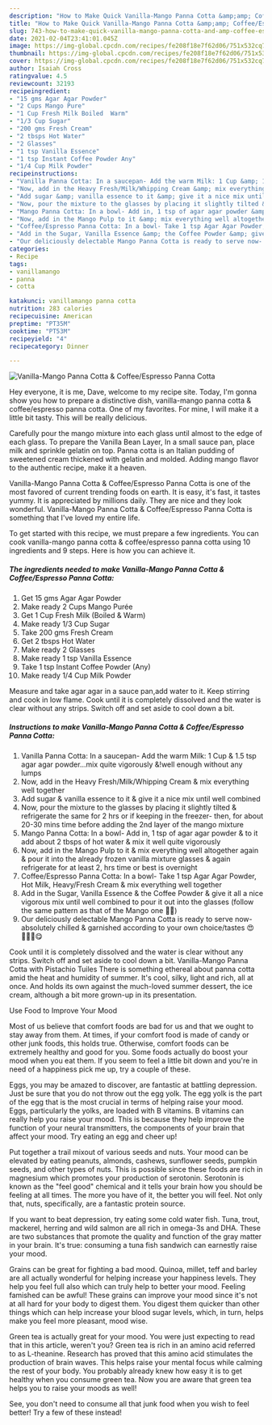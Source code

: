 ```yaml
---
description: "How to Make Quick Vanilla-Mango Panna Cotta &amp;amp; Coffee/Espresso Panna Cotta"
title: "How to Make Quick Vanilla-Mango Panna Cotta &amp;amp; Coffee/Espresso Panna Cotta"
slug: 743-how-to-make-quick-vanilla-mango-panna-cotta-and-amp-coffee-espresso-panna-cotta
date: 2021-02-04T23:41:01.045Z
image: https://img-global.cpcdn.com/recipes/fe208f18e7f62d06/751x532cq70/vanilla-mango-panna-cotta-coffeeespresso-panna-cotta-recipe-main-photo.jpg
thumbnail: https://img-global.cpcdn.com/recipes/fe208f18e7f62d06/751x532cq70/vanilla-mango-panna-cotta-coffeeespresso-panna-cotta-recipe-main-photo.jpg
cover: https://img-global.cpcdn.com/recipes/fe208f18e7f62d06/751x532cq70/vanilla-mango-panna-cotta-coffeeespresso-panna-cotta-recipe-main-photo.jpg
author: Isaiah Cross
ratingvalue: 4.5
reviewcount: 32193
recipeingredient:
- "15 gms Agar Agar Powder"
- "2 Cups Mango Pure"
- "1 Cup Fresh Milk Boiled  Warm"
- "1/3 Cup Sugar"
- "200 gms Fresh Cream"
- "2 tbsps Hot Water"
- "2 Glasses"
- "1 tsp Vanilla Essence"
- "1 tsp Instant Coffee Powder Any"
- "1/4 Cup Milk Powder"
recipeinstructions:
- "Vanilla Panna Cotta: In a saucepan- Add the warm Milk: 1 Cup &amp; 1.5 tsp agar agar powder...mix quite vigorously &amp;!well enough without any lumps"
- "Now, add in the Heavy Fresh/Milk/Whipping Cream &amp; mix everything well together"
- "Add sugar &amp; vanilla essence to it &amp; give it a nice mix until well combined"
- "Now, pour the mixture to the glasses by placing it slightly tilted &amp; refrigerate the same for 2 hrs or if keeping in the freezer- then, for about 20-30 mins time before adding the 2nd layer of the mango mixture"
- "Mango Panna Cotta: In a bowl- Add in, 1 tsp of agar agar powder &amp; to it add about 2 tbsps of hot water &amp; mix it well quite vigorously"
- "Now, add in the Mango Pulp to it &amp; mix everything well altogether again &amp; pour it into the already frozen vanilla mixture glasses &amp; again refrigerate for at least 2, hrs time or best is overnight"
- "Coffee/Espresso Panna Cotta: In a bowl- Take 1 tsp Agar Agar Powder, Hot Milk, Heavy/Fresh Cream &amp; mix everything well together"
- "Add in the Sugar, Vanilla Essence &amp; the Coffee Powder &amp; give it all a nice vigorous mix until well combined to pour it out into the glasses (follow the same pattern as that of the Mango one ☝🏻)"
- "Our deliciously delectable Mango Panna Cotta is ready to serve now- absolutely chilled &amp; garnished according to your own choice/tastes 😍💁🏻‍♀️😋"
categories:
- Recipe
tags:
- vanillamango
- panna
- cotta

katakunci: vanillamango panna cotta 
nutrition: 283 calories
recipecuisine: American
preptime: "PT35M"
cooktime: "PT53M"
recipeyield: "4"
recipecategory: Dinner

---
```



![Vanilla-Mango Panna Cotta &amp; Coffee/Espresso Panna Cotta](https://img-global.cpcdn.com/recipes/fe208f18e7f62d06/751x532cq70/vanilla-mango-panna-cotta-coffeeespresso-panna-cotta-recipe-main-photo.jpg)

Hey everyone, it is me, Dave, welcome to my recipe site. Today, I'm gonna show you how to prepare a distinctive dish, vanilla-mango panna cotta &amp; coffee/espresso panna cotta. One of my favorites. For mine, I will make it a little bit tasty. This will be really delicious.

Carefully pour the mango mixture into each glass until almost to the edge of each glass. To prepare the Vanilla Bean Layer, In a small sauce pan, place milk and sprinkle gelatin on top. Panna cotta is an Italian pudding of sweetened cream thickened with gelatin and molded. Adding mango flavor to the authentic recipe, make it a heaven.

Vanilla-Mango Panna Cotta &amp; Coffee/Espresso Panna Cotta is one of the most favored of current trending foods on earth. It is easy, it's fast, it tastes yummy. It is appreciated by millions daily. They are nice and they look wonderful. Vanilla-Mango Panna Cotta &amp; Coffee/Espresso Panna Cotta is something that I've loved my entire life.


To get started with this recipe, we must prepare a few ingredients. You can cook vanilla-mango panna cotta &amp; coffee/espresso panna cotta using 10 ingredients and 9 steps. Here is how you can achieve it.

<!--inarticleads1-->

##### The ingredients needed to make Vanilla-Mango Panna Cotta &amp; Coffee/Espresso Panna Cotta:

1. Get 15 gms Agar Agar Powder
1. Make ready 2 Cups Mango Purée
1. Get 1 Cup Fresh Milk (Boiled &amp; Warm)
1. Make ready 1/3 Cup Sugar
1. Take 200 gms Fresh Cream
1. Get 2 tbsps Hot Water
1. Make ready 2 Glasses
1. Make ready 1 tsp Vanilla Essence
1. Take 1 tsp Instant Coffee Powder (Any)
1. Make ready 1/4 Cup Milk Powder


Measure and take agar agar in a sauce pan,add water to it. Keep stirring and cook in low flame. Cook until it is completely dissolved and the water is clear without any strips. Switch off and set aside to cool down a bit. 

<!--inarticleads2-->

##### Instructions to make Vanilla-Mango Panna Cotta &amp; Coffee/Espresso Panna Cotta:

1. Vanilla Panna Cotta: In a saucepan- Add the warm Milk: 1 Cup &amp; 1.5 tsp agar agar powder...mix quite vigorously &amp;!well enough without any lumps
1. Now, add in the Heavy Fresh/Milk/Whipping Cream &amp; mix everything well together
1. Add sugar &amp; vanilla essence to it &amp; give it a nice mix until well combined
1. Now, pour the mixture to the glasses by placing it slightly tilted &amp; refrigerate the same for 2 hrs or if keeping in the freezer- then, for about 20-30 mins time before adding the 2nd layer of the mango mixture
1. Mango Panna Cotta: In a bowl- Add in, 1 tsp of agar agar powder &amp; to it add about 2 tbsps of hot water &amp; mix it well quite vigorously
1. Now, add in the Mango Pulp to it &amp; mix everything well altogether again &amp; pour it into the already frozen vanilla mixture glasses &amp; again refrigerate for at least 2, hrs time or best is overnight
1. Coffee/Espresso Panna Cotta: In a bowl- Take 1 tsp Agar Agar Powder, Hot Milk, Heavy/Fresh Cream &amp; mix everything well together
1. Add in the Sugar, Vanilla Essence &amp; the Coffee Powder &amp; give it all a nice vigorous mix until well combined to pour it out into the glasses (follow the same pattern as that of the Mango one ☝🏻)
1. Our deliciously delectable Mango Panna Cotta is ready to serve now- absolutely chilled &amp; garnished according to your own choice/tastes 😍💁🏻‍♀️😋


Cook until it is completely dissolved and the water is clear without any strips. Switch off and set aside to cool down a bit. Vanilla-Mango Panna Cotta with Pistachio Tuiles There is something ethereal about panna cotta amid the heat and humidity of summer. It&#39;s cool, silky, light and rich, all at once. And holds its own against the much-loved summer dessert, the ice cream, although a bit more grown-up in its presentation. 

Use Food to Improve Your Mood


Most of us believe that comfort foods are bad for us and that we ought to stay away from them. At times, if your comfort food is made of candy or other junk foods, this holds true. Otherwise, comfort foods can be extremely healthy and good for you. Some foods actually do boost your mood when you eat them. If you seem to feel a little bit down and you're in need of a happiness pick me up, try a couple of these.

Eggs, you may be amazed to discover, are fantastic at battling depression. Just be sure that you do not throw out the egg yolk. The egg yolk is the part of the egg that is the most crucial in terms of helping raise your mood. Eggs, particularly the yolks, are loaded with B vitamins. B vitamins can really help you raise your mood. This is because they help improve the function of your neural transmitters, the components of your brain that affect your mood. Try eating an egg and cheer up!

Put together a trail mixout of various seeds and nuts. Your mood can be elevated by eating peanuts, almonds, cashews, sunflower seeds, pumpkin seeds, and other types of nuts. This is possible since these foods are rich in magnesium which promotes your production of serotonin. Serotonin is known as the "feel good" chemical and it tells your brain how you should be feeling at all times. The more you have of it, the better you will feel. Not only that, nuts, specifically, are a fantastic protein source.

If you want to beat depression, try eating some cold water fish. Tuna, trout, mackerel, herring and wild salmon are all rich in omega-3s and DHA. These are two substances that promote the quality and function of the gray matter in your brain. It's true: consuming a tuna fish sandwich can earnestly raise your mood. 

Grains can be great for fighting a bad mood. Quinoa, millet, teff and barley are all actually wonderful for helping increase your happiness levels. They help you feel full also which can truly help to better your mood. Feeling famished can be awful! These grains can improve your mood since it's not at all hard for your body to digest them. You digest them quicker than other things which can help increase your blood sugar levels, which, in turn, helps make you feel more pleasant, mood wise.

Green tea is actually great for your mood. You were just expecting to read that in this article, weren't you? Green tea is rich in an amino acid referred to as L-theanine. Research has proved that this amino acid stimulates the production of brain waves. This helps raise your mental focus while calming the rest of your body. You probably already knew how easy it is to get healthy when you consume green tea. Now you are aware that green tea helps you to raise your moods as well!

See, you don't need to consume all that junk food when you wish to feel better! Try a few of these instead!

